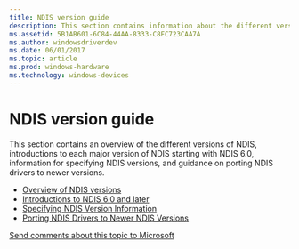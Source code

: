 ```yaml
---
title: NDIS version guide
description: This section contains information about the different versions of NDIS and how to port drivers from older versions of NDIS to newer versions
ms.assetid: 5B1AB601-6C84-44AA-8333-C8FC723CAA7A
ms.author: windowsdriverdev
ms.date: 06/01/2017
ms.topic: article
ms.prod: windows-hardware
ms.technology: windows-devices
---
```


# NDIS version guide

This section contains an overview of the different versions of NDIS, introductions to each major version of NDIS starting with NDIS 6.0, information for specifying NDIS versions, and guidance on porting NDIS drivers to newer versions.

- [Overview of NDIS versions](overview-of-ndis-versions.md)
- [Introductions to NDIS 6.0 and later](introductions-to-ndis-6-0-and-later.md)
- [Specifying NDIS Version Information](specifying-ndis-version-information.md)
- [Porting NDIS Drivers to Newer NDIS Versions](porting-ndis-drivers-to-newer-ndis-versions.md)

[Send comments about this topic to Microsoft](mailto:wsddocfb@microsoft.com?subject=Documentation%20feedback%20%5Bp_mb\p_mb%5D:%20Planning%20your%20APN%20database%20submission%20%20RELEASE:%20%281/18/2017%29&body=%0A%0APRIVACY%20STATEMENT%0A%0AWe%20use%20your%20feedback%20to%20improve%20the%20documentation.%20We%20don't%20use%20your%20email%20address%20for%20any%20other%20purpose,%20and%20we'll%20remove%20your%20email%20address%20from%20our%20system%20after%20the%20issue%20that%20you're%20reporting%20is%20fixed.%20While%20we're%20working%20to%20fix%20this%20issue,%20we%20might%20send%20you%20an%20email%20message%20to%20ask%20for%20more%20info.%20Later,%20we%20might%20also%20send%20you%20an%20email%20message%20to%20let%20you%20know%20that%20we've%20addressed%20your%20feedback.%0A%0AFor%20more%20info%20about%20Microsoft's%20privacy%20policy,%20see%20http://privacy.microsoft.com/default.aspx. "Send comments about this topic to Microsoft")